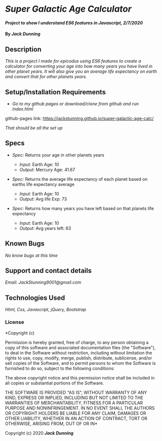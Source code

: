# _Super Galactic Age Calculator_

#### _Project to show I understand ES6 features in Javascript, 2/7/2020_

#### By _**Jack Dunning**_

## Description

_This is a project I made for epicodus using ES6 features to create a calculator for converting your age into how many years you have 
lived in other planet years. It will also give you an average life expectancy on earth and convert that for other planets years._

## Setup/Installation Requirements

* _Go to my github pages or download/clone from github and run index.html_

github-pages link: https://jackstunning.github.io/super-galactic-age-calc/


_That should be all the set up_

## Specs

  * _Spec:_ Returns your age in other planets years
      * _Input:_ Earth Age: 10
      * _Output:_ Mercury Age: 41.67
      
  * _Spec:_ Returns the average life expectancy of each planet based on earths life expectancy average
      * _Input:_ Earth Age: 10
      * _Output:_ Avg life Exp: 73
      
  * _Spec:_ Returns how many years you have left based on that planets life expectancy
      * _Input:_ Earth Age: 10
      * _Output:_ Avg years left: 63

## Known Bugs

_No know bugs at this time_

## Support and contact details

_Email: JackStunning9001@gmail.com_

## Technologies Used

_Html, Css, Javascript, jQuery, Bootstrap_

### License

*Copyright (c)

Permission is hereby granted, free of charge, to any person obtaining a copy of this software and associated documentation files (the "Software"), to deal in the Software without restriction, including without limitation the rights to use, copy, modify, merge, publish, distribute, sublicense, and/or sell copies of the Software, and to permit persons to whom the Software is furnished to do so, subject to the following conditions:

The above copyright notice and this permission notice shall be included in all copies or substantial portions of the Software.

THE SOFTWARE IS PROVIDED "AS IS", WITHOUT WARRANTY OF ANY KIND, EXPRESS OR IMPLIED, INCLUDING BUT NOT LIMITED TO THE WARRANTIES OF MERCHANTABILITY, FITNESS FOR A PARTICULAR PURPOSE AND NONINFRINGEMENT. IN NO EVENT SHALL THE AUTHORS OR COPYRIGHT HOLDERS BE LIABLE FOR ANY CLAIM, DAMAGES OR OTHER LIABILITY, WHETHER IN AN ACTION OF CONTRACT, TORT OR OTHERWISE, ARISING FROM, OUT OF OR IN*

Copyright (c) 2020 **_Jack Dunning_**
